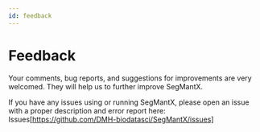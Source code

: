 ```yaml
---
id: feedback
---
```


# Feedback

Your comments, bug reports, and suggestions for improvements are very welcomed. They will help us to further improve SegMantX. 

If you have any issues using or running SegMantX, please open an issue with a proper description and error report here: Issues[https://github.com/DMH-biodatasci/SegMantX/issues]

